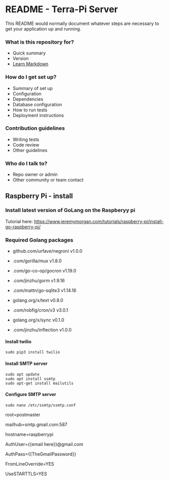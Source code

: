 # README - Terra-Pi Server #

This README would normally document whatever steps are necessary to get your application up and running.

### What is this repository for? ###

* Quick summary
* Version
* [Learn Markdown](https://bitbucket.org/tutorials/markdowndemo)

### How do I get set up? ###

* Summary of set up
* Configuration
* Dependencies
* Database configuration
* How to run tests
* Deployment instructions

### Contribution guidelines ###

* Writing tests
* Code review
* Other guidelines

### Who do I talk to? ###

* Repo owner or admin
* Other community or team contact

## Raspberry Pi - install ###

### Install latest version of GoLang on the Raspberyy pi
Tutorial here:
https://www.jeremymorgan.com/tutorials/raspberry-pi/install-go-raspberry-pi/

### Required Golang packages
* github.com/urfave/negroni v1.0.0

* .com/gorilla/mux v1.8.0

* .com/go-co-op/gocron v1.19.0

* .com/jinzhu/gorm v1.9.16

* .com/mattn/go-sqlite3 v1.14.16

* golang.org/x/text v0.8.0

* .com/robfig/cron/v3 v3.0.1

* golang.org/x/sync v0.1.0

* .com/jinzhu/inflection v1.0.0

#### Install twilio
```
sudo pip3 install twilio
```

#### Install SMTP server
```
sudo apt update
sudo apt install ssmtp
sudo apt-get install mailutils

```
#### Configure SMTP server
```
sudo nano /etc/ssmtp/ssmtp.conf
```
root=postmaster

mailhub=smtp.gmail.com:587

hostname=raspberrypi

AuthUser={{email here}}@gmail.com

AuthPass={{TheGmailPassword}}

FromLineOverride=YES

UseSTARTTLS=YES



